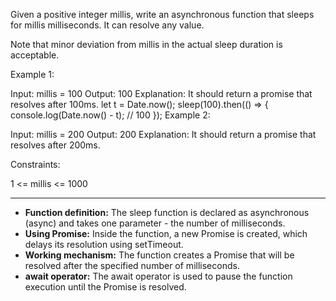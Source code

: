 Given a positive integer millis, write an asynchronous function that sleeps for millis milliseconds. It can resolve any value.

Note that minor deviation from millis in the actual sleep duration is acceptable.



Example 1:

Input: millis = 100
Output: 100
Explanation: It should return a promise that resolves after 100ms.
let t = Date.now();
sleep(100).then(() => {
console.log(Date.now() - t); // 100
});
Example 2:

Input: millis = 200
Output: 200
Explanation: It should return a promise that resolves after 200ms.


Constraints:

1 <= millis <= 1000

---

- **Function definition:** The sleep function is declared as asynchronous (async) and takes one parameter - the number of milliseconds.
- **Using Promise:** Inside the function, a new Promise is created, which delays its resolution using setTimeout.
- **Working mechanism:** The function creates a Promise that will be resolved after the specified number of milliseconds.
- **await operator:** The await operator is used to pause the function execution until the Promise is resolved.